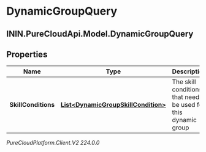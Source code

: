 # DynamicGroupQuery

## ININ.PureCloudApi.Model.DynamicGroupQuery

## Properties

|Name | Type | Description | Notes|
|------------ | ------------- | ------------- | -------------|
| **SkillConditions** | [**List&lt;DynamicGroupSkillCondition&gt;**](DynamicGroupSkillCondition) | The skill conditions that need to be used for this dynamic group | |



_PureCloudPlatform.Client.V2 224.0.0_
